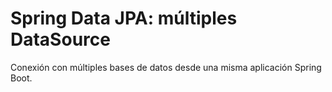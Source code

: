 
# Spring Data JPA: múltiples DataSource

Conexión con múltiples bases de datos desde una misma aplicación Spring Boot.